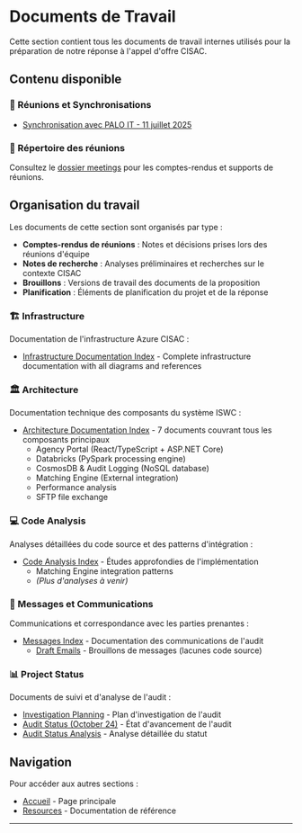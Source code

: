 # Documents de Travail

Cette section contient tous les documents de travail internes utilisés pour la préparation de notre réponse à l'appel d'offre CISAC.

## Contenu disponible

### 📅 Réunions et Synchronisations

- [Synchronisation avec PALO IT - 11 juillet 2025](../2025-07-11-CISAC-Synchro-avec-PALO.md)

### 📁 Répertoire des réunions

Consultez le [dossier meetings](../meetings/) pour les comptes-rendus et supports de réunions.

## Organisation du travail

Les documents de cette section sont organisés par type :

- **Comptes-rendus de réunions** : Notes et décisions prises lors des réunions d'équipe
- **Notes de recherche** : Analyses préliminaires et recherches sur le contexte CISAC
- **Brouillons** : Versions de travail des documents de la proposition
- **Planification** : Éléments de planification du projet et de la réponse

### 🏗️ Infrastructure

Documentation de l'infrastructure Azure CISAC :

- [Infrastructure Documentation Index](infra/index.md) - Complete infrastructure documentation with all diagrams and references

### 🏛️ Architecture

Documentation technique des composants du système ISWC :

- [Architecture Documentation Index](architecture/index.md) - 7 documents couvrant tous les composants principaux
  - Agency Portal (React/TypeScript + ASP.NET Core)
  - Databricks (PySpark processing engine)
  - CosmosDB & Audit Logging (NoSQL database)
  - Matching Engine (External integration)
  - Performance analysis
  - SFTP file exchange

### 💻 Code Analysis

Analyses détaillées du code source et des patterns d'intégration :

- [Code Analysis Index](code_analysis/index.md) - Études approfondies de l'implémentation
  - Matching Engine integration patterns
  - *(Plus d'analyses à venir)*

### 📧 Messages et Communications

Communications et correspondance avec les parties prenantes :

- [Messages Index](messages/index.md) - Documentation des communications de l'audit
  - [Draft Emails](messages/draft/index.md) - Brouillons de messages (lacunes code source)

### 📊 Project Status

Documents de suivi et d'analyse de l'audit :

- [Investigation Planning](Investigation-Planning.md) - Plan d'investigation de l'audit
- [Audit Status (October 24)](20251024-AuditStatus.md) - État d'avancement de l'audit
- [Audit Status Analysis](20251024-AuditStatus-Analysis.md) - Analyse détaillée du statut

## Navigation

Pour accéder aux autres sections :

- [Accueil](../index.md) - Page principale
- [Resources](../resources/index.md) - Documentation de référence

---
